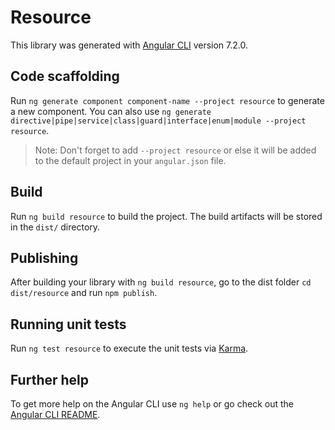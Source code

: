 # Resource

This library was generated with [Angular CLI](https://github.com/angular/angular-cli) version 7.2.0.

## Code scaffolding

Run `ng generate component component-name --project resource` to generate a new component. You can also use `ng generate directive|pipe|service|class|guard|interface|enum|module --project resource`.
> Note: Don't forget to add `--project resource` or else it will be added to the default project in your `angular.json` file. 

## Build

Run `ng build resource` to build the project. The build artifacts will be stored in the `dist/` directory.

## Publishing

After building your library with `ng build resource`, go to the dist folder `cd dist/resource` and run `npm publish`.

## Running unit tests

Run `ng test resource` to execute the unit tests via [Karma](https://karma-runner.github.io).

## Further help

To get more help on the Angular CLI use `ng help` or go check out the [Angular CLI README](https://github.com/angular/angular-cli/blob/master/README.md).
